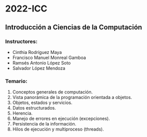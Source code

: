 # 2022-ICC
## Introducción a Ciencias de la Computación
### Instructores:
* Cinthia Rodríguez Maya
* Francisco Manuel Monreal Gamboa
* Ramsés Antonio López Soto
* Salvador López Mendoza

### Temario:

1. Conceptos generales de computación.
2. Vista panorámica de la programación orientada a objetos.
3. Objetos, estados y servicios.
4. Datos estructurados.
5. Herencia.
6. Manejo de errores en ejecución (excepciones).
7. Persistencia de la información.
8. Hilos de ejecución y multiproceso (threads).
